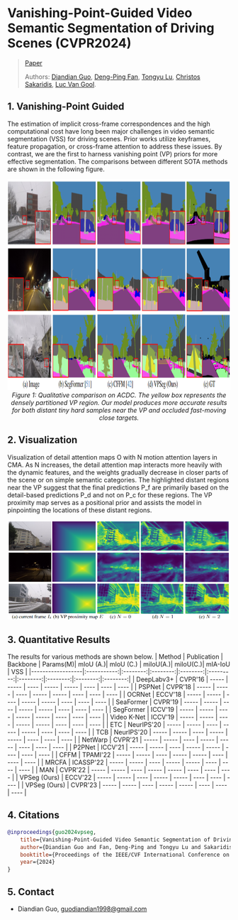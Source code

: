 # Vanishing-Point-Guided Video Semantic Segmentation of Driving Scenes (CVPR2024)
> [Paper](https://arxiv.org/pdf/2401.15261.pdf)
> 
> Authors:
> [Diandian Guo](https://www.linkedin.com/in/diandian-guo-062000228/), 
> [Deng-Ping Fan](https://dengpingfan.github.io/),
> [Tongyu Lu](https://lucainiaoge.github.io/),
> [Christos Sakaridis](https://people.ee.ethz.ch/~csakarid/), 
> [Luc Van Gool](https://ee.ethz.ch/the-department/faculty/professors/person-detail.OTAyMzM=.TGlzdC80MTEsMTA1ODA0MjU5.html).
>
## 1. Vanishing-Point Guided
The estimation of implicit cross-frame correspondences and the high computational cost have long been major challenges in video semantic segmentation (VSS) for driving scenes. 
Prior works utilize keyframes, feature propagation, or cross-frame attention to address these issues.
By contrast, we are the first to harness vanishing point (VP) priors for more effective segmentation. The comparisons between different SOTA methods are shown in the following figure.
<p align="center">
    <img src="./figs/git_compare.png" width="960" height="475"/> <br />
    <em> 
    Figure 1: Qualitative comparison on ACDC. The yellow box represents the densely partitioned VP region. Our model produces more accurate results for both distant tiny hard samples near the VP and occluded fast-moving close targets.
    </em>
</p>

## 2. Visualization
Visualization of detail attention maps O with N motion attention layers in CMA. As N increases, the detail attention map interacts more heavily with the dynamic features, and the weights gradually decrease in closer parts of the scene or on simple semantic categories. The highlighted distant regions near the VP suggest that the final predictions P_f are primarily based on the detail-based predictions P_d and not on P_c for these regions. The VP proximity map serves as a positional prior and assists the model in pinpointing the locations of these distant regions.
<p align="center">
    <img src="./figs/git_vis2.png" /> <br />
</p>

## 3. Quantitative Results
The results for various methods are shown below.
| Method           | Publication | Backbone | Params(M)| mIoU (A.)| mIoU (C.) | miIoU(A.)| miIoU(C.)| mIA-IoU  |    VSS   |
|------------------|:-----------:|:--------:|:--------:|:--------:|:---------:|:--------:|:--------:|:--------:|:--------:|
| DeepLabv3+       |   CVPR'16   |   -----  |  -----   |   ----   |   -----   |  -----   |   ----   |   ----   |   ----   |
| PSPNet           |   CVPR'18   |   -----  |  -----   |   ----   |   -----   |  -----   |   ----   |   ----   |   ----   |
| OCRNet           |   ECCV'18   |   -----  |  -----   |   ----   |   -----   |  -----   |   ----   |   ----   |   ----   |
| SeaFormer        |   CVPR'19   |   -----  |  -----   |   ----   |   -----   |  -----   |   ----   |   ----   |   ----   |
| SegFormer        |   ICCV'19   |   -----  |  -----   |   ----   |   -----   |  -----   |   ----   |   ----   |   ----   |
| Video K-Net      |   ICCV'19   |   -----  |  -----   |   ----   |   -----   |  -----   |   ----   |   ----   |   ----   |
| ETC              |  NeurIPS'20 |   -----  |  -----   |   ----   |   -----   |  -----   |   ----   |   ----   |   ----   |
| TCB              |  NeurIPS'20 |   -----  |  -----   |   ----   |   -----   |  -----   |   ----   |   ----   |   ----   |
| NetWarp          |   CVPR'21   |   -----  |  -----   |   ----   |   -----   |  -----   |   ----   |   ----   |   ----   |
| P2PNet           |   ICCV'21   |   -----  |  -----   |   ----   |   -----   |  -----   |   ----   |   ----   |   ----   |
| CFFM             |   TPAMI'22  |   -----  |  -----   |   ----   |   -----   |  -----   |   ----   |   ----   |   ----   |
| MRCFA            |  ICASSP'22  |   -----  |  -----   |   ----   |   -----   |  -----   |   ----   |   ----   |   ----   |
| MAN              |   CVPR'22   |   -----  |  -----   |   ----   |   -----   |  -----   |   ----   |   ----   |   ----   |
| VPSeg (Ours)     |   ECCV'22   |   -----  |  -----   |   ----   |   -----   |  -----   |   ----   |   ----   |   ----   |
| VPSeg (Ours)     |   CVPR'23   |   -----  |  -----   |   ----   |   -----   |  -----   |   ----   |   ----   |   ----   |

## 4. Citations
```bibtex
@inproceedings{guo2024vpseg,
    title={Vanishing-Point-Guided Video Semantic Segmentation of Driving Scenes},
    author={Diandian Guo and Fan, Deng-Ping and Tongyu Lu and Sakaridis, Christos and Van Gool, Luc},
    booktitle={Proceedings of the IEEE/CVF International Conference on Computer Vision and Patern Recognition (CVPR)},
    year={2024}
}
```
## 5. Contact
- Diandian Guo, guodiandian1998@gmail.com
